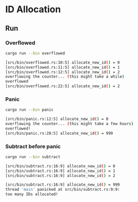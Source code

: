 # ID Allocation

## Run

### Overflowed

```bash
cargo run --bin overflowed
```

```bash
[src/bin/overflowed.rs:10:5] allocate_new_id() = 0
[src/bin/overflowed.rs:11:5] allocate_new_id() = 1
[src/bin/overflowed.rs:12:5] allocate_new_id() = 2
overflowing the counter... (this might take a while)
overflowed
[src/bin/overflowed.rs:22:5] allocate_new_id() = 2
```

### Panic

```bash
cargo run --bin panic
```

```bash
[src/bin/panic.rs:12:5] allocate_new_id() = 0
overflowing the counter... (this might take a few hours)
overflowed!
[src/bin/panic.rs:28:5] allocate_new_id() = 999
```

### Subtract before panic

```bash
cargo run --bin subtract
```

```bash
[src/bin/subtract.rs:16:9] allocate_new_id() = 0
[src/bin/subtract.rs:16:9] allocate_new_id() = 1
[src/bin/subtract.rs:16:9] allocate_new_id() = 2

[src/bin/subtract.rs:16:9] allocate_new_id() = 999
thread 'main' panicked at src/bin/subtract.rs:9:9:
too many IDs allocated!
```

